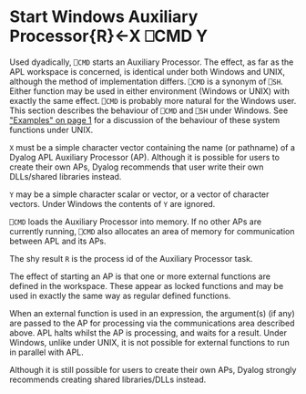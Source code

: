 




<h1 class="heading"><span class="name">Start Windows Auxiliary Processor</span><span class="command">{R}←X ⎕CMD Y</span></h1>

Used dyadically, `⎕CMD` starts an Auxiliary Processor.  The effect, as far as the APL workspace is concerned, is identical under both Windows and UNIX, although the method of implementation differs.  `⎕CMD` is a synonym of `⎕SH`.  Either function may be used in either environment (Windows or UNIX) with exactly the same effect.  `⎕CMD` is probably more natural for the Windows user.  This section describes the behaviour of `⎕CMD` and `⎕SH` under Windows.  See ["Examples" on page 1](../../../system-functions-a-z/system-functions-a-z/start-unix-auxiliary-processor.md) for a discussion of the behaviour of these system functions under UNIX.


`X` must be a simple character vector containing the name (or pathname) of a Dyalog APL Auxiliary Processor (AP). Although it is possible for users to create their own APs, Dyalog recommends that user write their own DLLs/shared libraries instead.


`Y` may be a simple character scalar or vector, or a vector of character vectors.  Under Windows the contents of `Y` are ignored.


`⎕CMD` loads the Auxiliary Processor into memory.  If no other APs are currently running, `⎕CMD` also allocates an area of memory for communication between APL and its APs.


The shy result `R` is the process id of the Auxiliary Processor task.



The effect of starting an AP is that one or more external functions are defined in the workspace.  These appear as locked functions and may be used in exactly the same way as regular defined functions.


When an external function is used in an expression, the argument(s) (if any) are passed to the AP for processing via the communications area described above.  APL halts whilst the AP is processing, and waits for a result.  Under Windows, unlike under UNIX, it is not possible for external functions to run in parallel with APL.


Although it is still possible for users to create their own APs, Dyalog strongly recommends creating shared libraries/DLLs instead.


